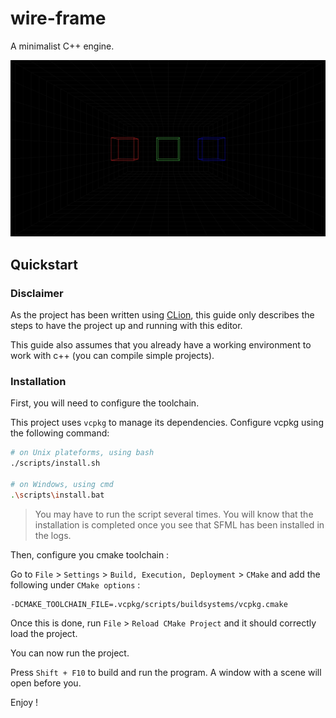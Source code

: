 # wire-frame

A minimalist C++ engine.

![Preview](.github/screenshot.jpg)

## Quickstart

### Disclaimer

As the project has been written using [CLion](https://www.jetbrains.com/clion/), this guide only
describes the steps to have the project up and running with this editor.

This guide also assumes that you already have a working environment to work with c++
(you can compile simple projects).

### Installation

First, you will need to configure the toolchain.

This project uses `vcpkg` to manage its dependencies. Configure vcpkg using the following command:

```bash
# on Unix plateforms, using bash
./scripts/install.sh

# on Windows, using cmd
.\scripts\install.bat
```

> You may have to run the script several times. You will know that the installation is completed
> once you see that SFML has been installed in the logs.

Then, configure you cmake toolchain :

Go to `File` > `Settings` > `Build, Execution, Deployment` > `CMake` and add the following
under `CMake options` :

```
-DCMAKE_TOOLCHAIN_FILE=.vcpkg/scripts/buildsystems/vcpkg.cmake
```

Once this is done, run `File` > `Reload CMake Project` and it should correctly load the project.

You can now run the project.

Press `Shift + F10` to build and run the program. A window with a scene will open before you.

Enjoy !
